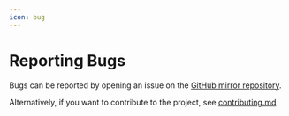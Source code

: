 ```yaml
---
icon: bug
---
```


# Reporting Bugs

Bugs can be reported by opening an issue on the [GitHub mirror repository](https://github.com/sebun1/GTFO.BashTerm).

Alternatively, if you want to contribute to the project, see [contributing.md](../contributing.md "mention")
